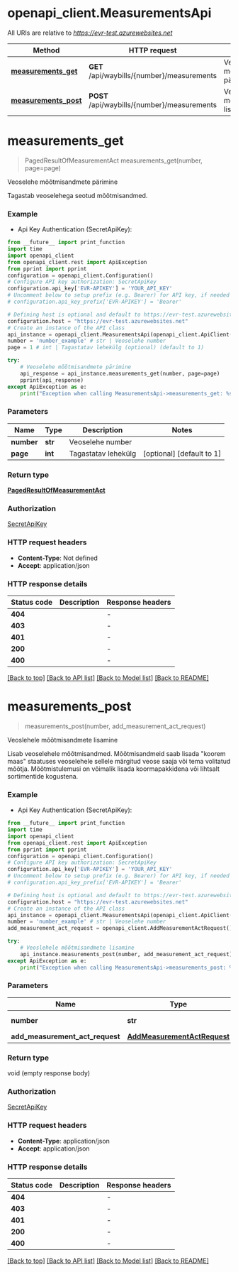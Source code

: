 # openapi_client.MeasurementsApi

All URIs are relative to *https://evr-test.azurewebsites.net*

Method | HTTP request | Description
------------- | ------------- | -------------
[**measurements_get**](MeasurementsApi.md#measurements_get) | **GET** /api/waybills/{number}/measurements | Veoselehe mõõtmisandmete pärimine
[**measurements_post**](MeasurementsApi.md#measurements_post) | **POST** /api/waybills/{number}/measurements | Veoslehele mõõtmisandmete lisamine


# **measurements_get**
> PagedResultOfMeasurementAct measurements_get(number, page=page)

Veoselehe mõõtmisandmete pärimine

Tagastab veoselehega seotud mõõtmisandmed.

### Example

* Api Key Authentication (SecretApiKey):
```python
from __future__ import print_function
import time
import openapi_client
from openapi_client.rest import ApiException
from pprint import pprint
configuration = openapi_client.Configuration()
# Configure API key authorization: SecretApiKey
configuration.api_key['EVR-APIKEY'] = 'YOUR_API_KEY'
# Uncomment below to setup prefix (e.g. Bearer) for API key, if needed
# configuration.api_key_prefix['EVR-APIKEY'] = 'Bearer'

# Defining host is optional and default to https://evr-test.azurewebsites.net
configuration.host = "https://evr-test.azurewebsites.net"
# Create an instance of the API class
api_instance = openapi_client.MeasurementsApi(openapi_client.ApiClient(configuration))
number = 'number_example' # str | Veoselehe number
page = 1 # int | Tagastatav lehekülg (optional) (default to 1)

try:
    # Veoselehe mõõtmisandmete pärimine
    api_response = api_instance.measurements_get(number, page=page)
    pprint(api_response)
except ApiException as e:
    print("Exception when calling MeasurementsApi->measurements_get: %s\n" % e)
```

### Parameters

Name | Type | Description  | Notes
------------- | ------------- | ------------- | -------------
 **number** | **str**| Veoselehe number | 
 **page** | **int**| Tagastatav lehekülg | [optional] [default to 1]

### Return type

[**PagedResultOfMeasurementAct**](PagedResultOfMeasurementAct.md)

### Authorization

[SecretApiKey](../README.md#SecretApiKey)

### HTTP request headers

 - **Content-Type**: Not defined
 - **Accept**: application/json

### HTTP response details
| Status code | Description | Response headers |
|-------------|-------------|------------------|
**404** |  |  -  |
**403** |  |  -  |
**401** |  |  -  |
**200** |  |  -  |
**400** |  |  -  |

[[Back to top]](#) [[Back to API list]](../README.md#documentation-for-api-endpoints) [[Back to Model list]](../README.md#documentation-for-models) [[Back to README]](../README.md)

# **measurements_post**
> measurements_post(number, add_measurement_act_request)

Veoslehele mõõtmisandmete lisamine

Lisab veoselehele mõõtmisandmed. Mõõtmisandmeid saab lisada \"koorem maas\" staatuses veoselehele sellele märgitud veose saaja või tema volitatud mõõtja.             Mõõtmistulemusi on võimalik lisada koormapakkidena või lihtsalt sortimentide kogustena.

### Example

* Api Key Authentication (SecretApiKey):
```python
from __future__ import print_function
import time
import openapi_client
from openapi_client.rest import ApiException
from pprint import pprint
configuration = openapi_client.Configuration()
# Configure API key authorization: SecretApiKey
configuration.api_key['EVR-APIKEY'] = 'YOUR_API_KEY'
# Uncomment below to setup prefix (e.g. Bearer) for API key, if needed
# configuration.api_key_prefix['EVR-APIKEY'] = 'Bearer'

# Defining host is optional and default to https://evr-test.azurewebsites.net
configuration.host = "https://evr-test.azurewebsites.net"
# Create an instance of the API class
api_instance = openapi_client.MeasurementsApi(openapi_client.ApiClient(configuration))
number = 'number_example' # str | Veoselehe number
add_measurement_act_request = openapi_client.AddMeasurementActRequest() # AddMeasurementActRequest | Mõõtmisandmed

try:
    # Veoslehele mõõtmisandmete lisamine
    api_instance.measurements_post(number, add_measurement_act_request)
except ApiException as e:
    print("Exception when calling MeasurementsApi->measurements_post: %s\n" % e)
```

### Parameters

Name | Type | Description  | Notes
------------- | ------------- | ------------- | -------------
 **number** | **str**| Veoselehe number | 
 **add_measurement_act_request** | [**AddMeasurementActRequest**](AddMeasurementActRequest.md)| Mõõtmisandmed | 

### Return type

void (empty response body)

### Authorization

[SecretApiKey](../README.md#SecretApiKey)

### HTTP request headers

 - **Content-Type**: application/json
 - **Accept**: application/json

### HTTP response details
| Status code | Description | Response headers |
|-------------|-------------|------------------|
**404** |  |  -  |
**403** |  |  -  |
**401** |  |  -  |
**200** |  |  -  |
**400** |  |  -  |

[[Back to top]](#) [[Back to API list]](../README.md#documentation-for-api-endpoints) [[Back to Model list]](../README.md#documentation-for-models) [[Back to README]](../README.md)

